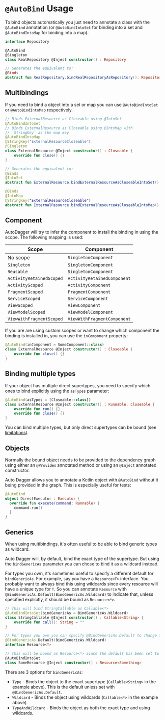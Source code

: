 # `@AutoBind` Usage 
To bind objects automatically you just need to annotate a class with the `@AutoBind` annotation (or `@AutoBindIntoSet`
for binding into a set and `@AutoBindIntoMap` for binding into a map).

```kotlin
interface Repository

@AutoBind
@Singleton
class RealRepository @Inject constructor() : Repository

// Generates the equivalent to:
@Binds
abstract fun RealRepository.bindRealRepositoryAsRepository(): Repository
```

## Multibindings
If you need to bind a object into a set or map you can use `@AutoBindIntoSet` or `@AutoBindIntoMap` respectively.

```kotlin
// Binds ExternalResource as Closeable using @IntoSet
@AutoBindIntoSet
// Binds ExternalResource as Closeable using @IntoMap with
// `StringKey` as the map key
@AutoBindIntoMap
@StringKey("ExternalResourceCloseable")
@Singleton
class ExternalResource @Inject constructor() : Closeable {
    override fun close() {}
}

// Generates the equivalent to:
@Binds
@IntoSet
abstract fun ExternalResource.bindExternalResourceAsCloseableIntoSet(): Closeable

@Binds
@IntoMap
@StringKey("ExternalResourceCloseable")
abstract fun ExternalResource.bindExternalResourceAsCloseableIntoMap(): Closeable
```

## Component
AutoDagger will try to infer the component to install the binding in using the scope. The following mapping is used:

| Scope                    | Component                   |
|--------------------------|-----------------------------|
| No scope                 | `SingletonComponent`        |
| `Singleton`              | `SingletonComponent`        |
| `Reusable`               | `SingletonComponent`        |
| `ActivityRetainedScoped` | `ActivityRetainedComponent` |
| `ActivityScoped`         | `ActivityComponent`         |
| `FragmentScoped`         | `FragmentComponent`         |
| `ServiceScoped`          | `ServiceComponent`          |
| `ViewScoped`             | `ViewComponent`             |
| `ViewModelScoped`        | `ViewModelComponent`        |
| `ViewWithFragmentScoped` | `ViewWithFragmentComponent` |

If you are are using custom scopes or want to change which component the binding is installed in, you can use the 
`inComponent` property:
```kotlin
@AutoBind(inComponent = SomeComponent::class)
class ExternalResource @Inject constructor() : Closeable {
    override fun close() {}
}
```

## Binding multiple types
If your object has multiple direct supertypes, you need to specify which ones to bind explicitly using the `asTypes`
parameter:
```kotlin
@AutoBind(asTypes = [Closeable::class])
class ExternalResource @Inject constructor() : Runnable, Closeable {
    override fun run() {}
    override fun close() {}
}
```

You can bind multiple types, but only direct supertypes can be bound (see [limitations](../limitations.md#autobind-only-supports-direct-supertypes)).

## Objects
Normally the bound object needs to be provided to the dependency graph using either an `@Provides` annotated method
or using an `@Inject` annotated constructor.

Auto Dagger allows you to annotate a Kotlin object with `@AutoBind` without it being provided in the graph.
This is especially useful for tests:
```kotlin
@AutoBind
object DirectExecutor : Executor {
  override fun execute(command: Runnable) {
    command.run()
  }
}
```

## Generics
When using multibindings, it's often useful to be able to bind generic types as wildcard.

Auto Dagger will, by default, bind the exact type of the supertype. But using the `bindGenericAs` parameter you can
chose to bind it as a wildcard instead.

For types you own, it's sometimes useful to specify a different default for `bindGenericAs`. For example, say you have
a `Resource<T>` interface. You probably want to always bind this using wildcards since every resource will have a unique
type for `T`. So you can annotate `Resource` with `@BindGenericAs.Default(BindGenericAs.Wildcard)` to indicate 
that, unless specified explicitly, it should be bound as `Resource<*>`. 

```kotlin
// This will bind StringCallable as Callable<*>
@AutoBindIntoSet(bindGenericAs = BindGenericAs.Wildcard)
class StringCallable @Inject constructor() : Callable<String> {
    override fun call(): String = ""
}

// For types you own you can specify @BindGenericAs.Default to change the default.
@BindGenericAs.Default(BindGenericAs.Wildcard)
interface Resource<T>

// This will be bound as Resource<*> since the default has been set to wildcard for Resource.
@AutoBindIntoSet
class SomeResource @Inject constructor() : Resource<Something>
```

There are 3 options for `bindGenericAs`:

- `Type` - Binds the object to the exact supertype (`Callable<String>` in the example above). This is the default unless set with `@BindGenericAs.Default`. 
- `Wildcard` - Binds the object using wildcards (`Callable<*>` in the example above).
- `TypeAndWildcard` - Binds the object as both the exact type and using wildcards.